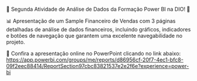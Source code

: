 🎉 Segunda Atividade de Análise de Dados da Formação Power BI na DIO! 🚀

📊 Apresentação de um Sample Financeiro de Vendas com 3 páginas detalhadas de análise de dados financeiros, incluindo gráficos, 
indicadores e botões de navegação que garantem uma excelente navegabilidade no projeto.

🔗 Confira a apresentação online no PowerPoint clicando no link abaixo:
https://app.powerbi.com/groups/me/reports/d86956cf-20f7-4ec1-bfc8-09f2eec88414/ReportSection97cbc83821537e2e2f6e?experience=power-bi

